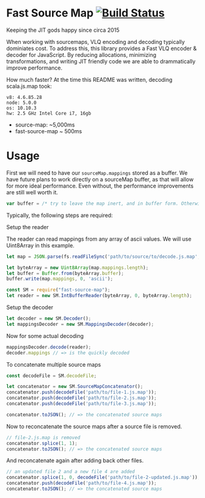 # Fast Source Map [![Build Status](https://travis-ci.org/krisselden/fast-source-map.svg?branch=master)](http://travis-ci.org/emberjs/ember.js)

Keeping the JIT gods happy since circa 2015

When working with sourcemaps, VLQ encoding and decoding typically dominiates
cost. To address this, this library provides a Fast VLQ encoder & decoder for
JavaScript.  By reducing allocations, minimizing transformations, and writing
JIT friendly code we are able to drammatically improve performance.

How much faster? At the time this README was written, decoding scala.js.map took:

```
v8: 4.6.85.28
node: 5.0.0
os: 10.10.3
hw: 2.5 GHz Intel Core i7, 16gb
```

* source-map: ~5,000ms
* fast-source-map ~ 500ms

# Usage

First we will need to have our `sourceMap.mappings` stored as a buffer. We have
future plans to work directly on a sourceMap buffer, as that will allow for
more ideal performance. Even without, the performance improvements are still
well worth it.

```js
var buffer = /* try to leave the map inert, and in buffer form. Otherwise convert to buffer */
```

Typically, the following steps are required:

Setup the reader

The reader can read mappings from any array of ascii values.
We will use Uint8Array in this example.

```js
let map = JSON.parse(fs.readFileSync('path/to/source/to/decode.js.map', 'utf8'));

let byteArray = new Uint8Array(map.mappings.length);
let buffer = Buffer.from(byteArray.buffer);
buffer.write(map.mappings, 0, 'ascii');

const SM = require("fast-source-map");
let reader = new SM.IntBufferReader(byteArray, 0, byteArray.length);
```

Setup the decoder

```js
let decoder = new SM.Decoder();
let mappingsDecoder = new SM.MappingsDecoder(decoder);
```

Now for some actual decoding

```js
mappingsDecoder.decode(reader);
decoder.mappings // => is the quickly decoded
```

To concatenate multiple source maps

```js
const decodeFile = SM.decodeFile;

let concatenator = new SM.SourceMapConcatenator();
concatenator.push(decodeFile('path/to/file-1.js.map'));
concatenator.push(decodeFile('path/to/file-2.js.map'));
concatenator.push(decodeFile('path/to/file-3.js.map'));

concatenator.toJSON(); // => the concatenated source maps
```

Now to reconcatenate the source maps after a source file is removed.

```js
// file-2.js.map is removed
concatenator.splice(1, 1);
concatenator.toJSON(); // => the concatenated source maps
```

And reconcatenate again after adding back other files.

```js
// an updated file 2 and a new file 4 are added
concatenator.splice(1, 0, decodeFile('path/to/file-2-updated.js.map'));
concatenator.push(decodeFile('path/to/file-4.js.map'));
concatenator.toJSON(); // => the concatenated source maps
```
